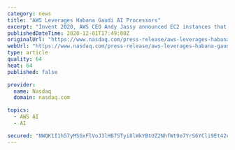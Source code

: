 ```yaml
---
category: news
title: "AWS Leverages Habana Gaudi AI Processors"
excerpt: "Invent 2020, AWS CEO Andy Jassy announced EC2 instances that will leverage up to eight Habana ® Gaudi ® accelerators and deliver up to 40% better price performance than current graphics processing unit-based EC2 instances for machine learning workloads 1."
publishedDateTime: 2020-12-01T17:49:00Z
originalUrl: "https://www.nasdaq.com/press-release/aws-leverages-habana-gaudi-ai-processors-2020-12-01"
webUrl: "https://www.nasdaq.com/press-release/aws-leverages-habana-gaudi-ai-processors-2020-12-01"
type: article
quality: 64
heat: 64
published: false

provider:
  name: Nasdaq
  domain: nasdaq.com

topics:
  - AWS AI
  - AI

secured: "NWQK1I1h57yMSGxFlVoJ3lHB7STyi8lWkYBtUZ2NhfWt9e7YrS6YCli9Et42cGj2/ctNvfijKGJuL4X4C7ugPp/MkhfnsfoDs93qoL5bWuLEfkHMtZfbYhbCazT6AnpT3Kvdi4nrX9OaYvcWWWIe9fwqxBGhuoKzvaLHnEx7jnfRR3CJAThN8x2mPu3KQES83PNOUEdBV38UpbzUWykI+A3wlhqNH3Jy1AjUStRHRwp4q+u4OqMB4Jvn/9Uf7IIrw6XPeWzRTeYlvGEKXWIWIS2DjV22O9Q9evElgpbg+fRTmHVcgAQ5STh40cvmHNoNCh/7RSIS6gMM6CPWp3C/03DiH3eNqByCM48mCY6UARU=;p5xBNlbZGgnSpDy+OgQNbQ=="
---
```


